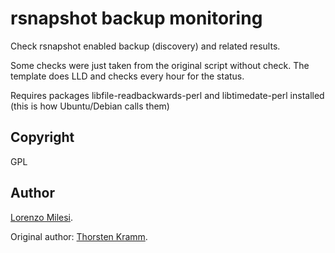 rsnapshot backup monitoring
===========================

Check rsnapshot enabled backup (discovery) and related results.

Some checks were just taken from the original script without check. The template does LLD and checks every hour for the status.


Requires packages libfile-readbackwards-perl and libtimedate-perl installed (this is how Ubuntu/Debian calls them)


Copyright
---------
GPL

Author
------
[Lorenzo Milesi](http://www.yetopen.it).

Original author: [Thorsten Kramm](https://github.com/lab4/check_rsnapshot).
